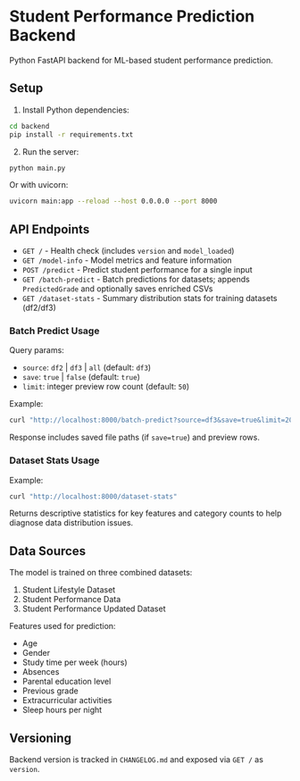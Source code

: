 # Student Performance Prediction Backend

Python FastAPI backend for ML-based student performance prediction.

## Setup

1. Install Python dependencies:
```bash
cd backend
pip install -r requirements.txt
```

2. Run the server:
```bash
python main.py
```

Or with uvicorn:
```bash
uvicorn main:app --reload --host 0.0.0.0 --port 8000
```

## API Endpoints

- `GET /` - Health check (includes `version` and `model_loaded`)
- `GET /model-info` - Model metrics and feature information
- `POST /predict` - Predict student performance for a single input
- `GET /batch-predict` - Batch predictions for datasets; appends `PredictedGrade` and optionally saves enriched CSVs
- `GET /dataset-stats` - Summary distribution stats for training datasets (df2/df3)

### Batch Predict Usage

Query params:
- `source`: `df2` | `df3` | `all` (default: `df3`)
- `save`: `true` | `false` (default: `true`)
- `limit`: integer preview row count (default: `50`)

Example:
```bash
curl "http://localhost:8000/batch-predict?source=df3&save=true&limit=20"
```
Response includes saved file paths (if `save=true`) and preview rows.

### Dataset Stats Usage

Example:
```bash
curl "http://localhost:8000/dataset-stats"
```
Returns descriptive statistics for key features and category counts to help diagnose data distribution issues.

## Data Sources

The model is trained on three combined datasets:
1. Student Lifestyle Dataset
2. Student Performance Data
3. Student Performance Updated Dataset

Features used for prediction:
- Age
- Gender
- Study time per week (hours)
- Absences
- Parental education level
- Previous grade
- Extracurricular activities
- Sleep hours per night

## Versioning

Backend version is tracked in `CHANGELOG.md` and exposed via `GET /` as `version`.
